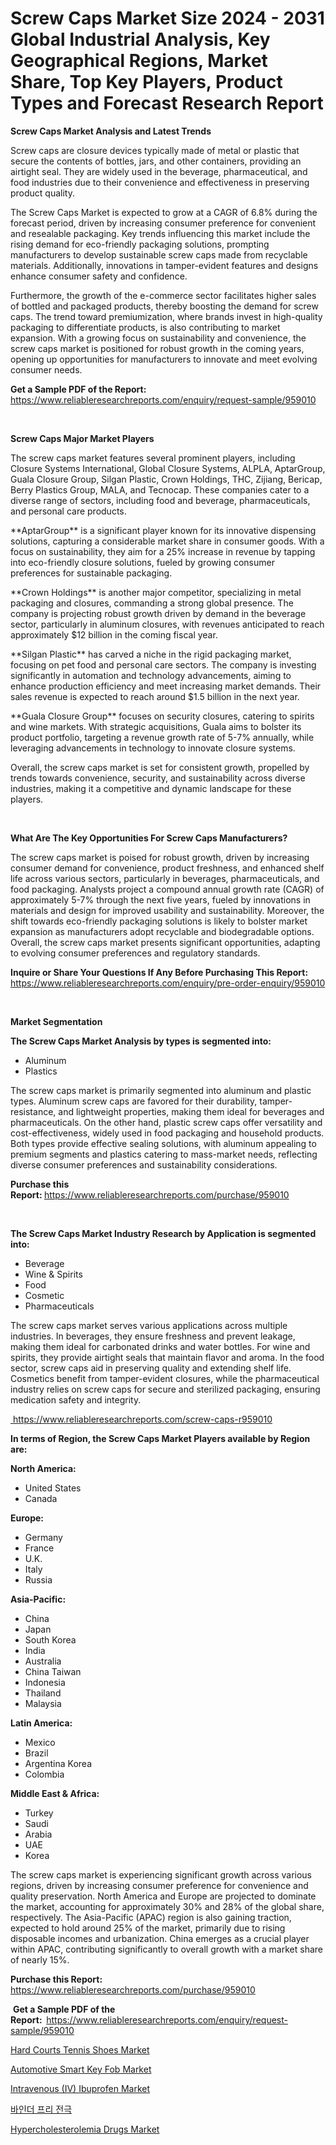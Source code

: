 <p><h1>Screw Caps Market Size 2024 - 2031 Global Industrial Analysis, Key Geographical Regions, Market Share, Top Key Players, Product Types and Forecast Research Report</h1></p><p><strong>Screw Caps Market Analysis and Latest Trends</strong></p>
<p><p>Screw caps are closure devices typically made of metal or plastic that secure the contents of bottles, jars, and other containers, providing an airtight seal. They are widely used in the beverage, pharmaceutical, and food industries due to their convenience and effectiveness in preserving product quality. </p><p>The Screw Caps Market is expected to grow at a CAGR of 6.8% during the forecast period, driven by increasing consumer preference for convenient and resealable packaging. Key trends influencing this market include the rising demand for eco-friendly packaging solutions, prompting manufacturers to develop sustainable screw caps made from recyclable materials. Additionally, innovations in tamper-evident features and designs enhance consumer safety and confidence. </p><p>Furthermore, the growth of the e-commerce sector facilitates higher sales of bottled and packaged products, thereby boosting the demand for screw caps. The trend toward premiumization, where brands invest in high-quality packaging to differentiate products, is also contributing to market expansion. With a growing focus on sustainability and convenience, the screw caps market is positioned for robust growth in the coming years, opening up opportunities for manufacturers to innovate and meet evolving consumer needs.</p></p>
<p><strong>Get a Sample PDF of the Report:&nbsp;</strong> <a href="https://www.reliableresearchreports.com/enquiry/request-sample/959010">https://www.reliableresearchreports.com/enquiry/request-sample/959010</a></p>
<p>&nbsp;</p>
<p><strong>Screw Caps Major Market Players</strong></p>
<p><p>The screw caps market features several prominent players, including Closure Systems International, Global Closure Systems, ALPLA, AptarGroup, Guala Closure Group, Silgan Plastic, Crown Holdings, THC, Zijiang, Bericap, Berry Plastics Group, MALA, and Tecnocap. These companies cater to a diverse range of sectors, including food and beverage, pharmaceuticals, and personal care products.</p><p>**AptarGroup** is a significant player known for its innovative dispensing solutions, capturing a considerable market share in consumer goods. With a focus on sustainability, they aim for a 25% increase in revenue by tapping into eco-friendly closure solutions, fueled by growing consumer preferences for sustainable packaging.</p><p>**Crown Holdings** is another major competitor, specializing in metal packaging and closures, commanding a strong global presence. The company is projecting robust growth driven by demand in the beverage sector, particularly in aluminum closures, with revenues anticipated to reach approximately $12 billion in the coming fiscal year.</p><p>**Silgan Plastic** has carved a niche in the rigid packaging market, focusing on pet food and personal care sectors. The company is investing significantly in automation and technology advancements, aiming to enhance production efficiency and meet increasing market demands. Their sales revenue is expected to reach around $1.5 billion in the next year.</p><p>**Guala Closure Group** focuses on security closures, catering to spirits and wine markets. With strategic acquisitions, Guala aims to bolster its product portfolio, targeting a revenue growth rate of 5-7% annually, while leveraging advancements in technology to innovate closure systems.</p><p>Overall, the screw caps market is set for consistent growth, propelled by trends towards convenience, security, and sustainability across diverse industries, making it a competitive and dynamic landscape for these players.</p></p>
<p>&nbsp;</p>
<p><strong>What Are The Key Opportunities For Screw Caps Manufacturers?</strong></p>
<p><p>The screw caps market is poised for robust growth, driven by increasing consumer demand for convenience, product freshness, and enhanced shelf life across various sectors, particularly in beverages, pharmaceuticals, and food packaging. Analysts project a compound annual growth rate (CAGR) of approximately 5-7% through the next five years, fueled by innovations in materials and design for improved usability and sustainability. Moreover, the shift towards eco-friendly packaging solutions is likely to bolster market expansion as manufacturers adopt recyclable and biodegradable options. Overall, the screw caps market presents significant opportunities, adapting to evolving consumer preferences and regulatory standards.</p></p>
<p><strong>Inquire or Share Your Questions If Any Before Purchasing This Report:</strong> <a href="https://www.reliableresearchreports.com/enquiry/pre-order-enquiry/959010">https://www.reliableresearchreports.com/enquiry/pre-order-enquiry/959010</a></p>
<p>&nbsp;</p>
<p><strong>Market Segmentation</strong></p>
<p><strong>The Screw Caps Market Analysis by types is segmented into:</strong></p>
<p><ul><li>Aluminum</li><li>Plastics</li></ul></p>
<p><p>The screw caps market is primarily segmented into aluminum and plastic types. Aluminum screw caps are favored for their durability, tamper-resistance, and lightweight properties, making them ideal for beverages and pharmaceuticals. On the other hand, plastic screw caps offer versatility and cost-effectiveness, widely used in food packaging and household products. Both types provide effective sealing solutions, with aluminum appealing to premium segments and plastics catering to mass-market needs, reflecting diverse consumer preferences and sustainability considerations.</p></p>
<p><strong>Purchase this Report:&nbsp;</strong><a href="https://www.reliableresearchreports.com/purchase/959010">https://www.reliableresearchreports.com/purchase/959010</a></p>
<p>&nbsp;</p>
<p><strong>The Screw Caps Market Industry Research by Application is segmented into:</strong></p>
<p><ul><li>Beverage</li><li>Wine & Spirits</li><li>Food</li><li>Cosmetic</li><li>Pharmaceuticals</li></ul></p>
<p><p>The screw caps market serves various applications across multiple industries. In beverages, they ensure freshness and prevent leakage, making them ideal for carbonated drinks and water bottles. For wine and spirits, they provide airtight seals that maintain flavor and aroma. In the food sector, screw caps aid in preserving quality and extending shelf life. Cosmetics benefit from tamper-evident closures, while the pharmaceutical industry relies on screw caps for secure and sterilized packaging, ensuring medication safety and integrity.</p></p>
<p><a href="https://www.reliableresearchreports.com/screw-caps-r959010">&nbsp;https://www.reliableresearchreports.com/screw-caps-r959010</a></p>
<p><strong>In terms of Region, the Screw Caps Market Players available by Region are:</strong></p>
<p>
    <p> <strong> North America: </strong>
        <ul>
            <li>United States</li>
            <li>Canada</li>
        </ul>
        </p> 
    <p> <strong> Europe: </strong>
        <ul>
            <li>Germany</li>
            <li>France</li>
            <li>U.K.</li>
            <li>Italy</li>
            <li>Russia</li>
        </ul>
        </p> 
    <p> <strong> Asia-Pacific: </strong>
        <ul>
            <li>China</li>
            <li>Japan</li>
            <li>South Korea</li>
            <li>India</li>
            <li>Australia</li>
            <li>China Taiwan</li>
            <li>Indonesia</li>
            <li>Thailand</li>
            <li>Malaysia</li>
        </ul>
        </p> 
    <p> <strong> Latin America: </strong>
        <ul>
            <li>Mexico</li>
            <li>Brazil</li>
            <li>Argentina Korea</li>
            <li>Colombia</li>
        </ul>
        </p> 
    <p> <strong> Middle East & Africa: </strong>
        <ul>
            <li>Turkey</li>
            <li>Saudi</li>
            <li>Arabia</li>
            <li>UAE</li>
            <li>Korea</li>
        </ul>
    </p>
    </p>
<p><p>The screw caps market is experiencing significant growth across various regions, driven by increasing consumer preference for convenience and quality preservation. North America and Europe are projected to dominate the market, accounting for approximately 30% and 28% of the global share, respectively. The Asia-Pacific (APAC) region is also gaining traction, expected to hold around 25% of the market, primarily due to rising disposable incomes and urbanization. China emerges as a crucial player within APAC, contributing significantly to overall growth with a market share of nearly 15%.</p></p>
<p><strong>Purchase this Report: </strong><a href="https://www.reliableresearchreports.com/purchase/959010">https://www.reliableresearchreports.com/purchase/959010</a></p>
<p>&nbsp;<strong>Get a Sample PDF of the Report:&nbsp;&nbsp;</strong><a href="https://www.reliableresearchreports.com/enquiry/request-sample/959010">https://www.reliableresearchreports.com/enquiry/request-sample/959010</a></p>
<p><strong></strong></p>
<p><p><a href="https://medium.com/@veroniceroa846/market-insights-global-hard-courts-tennis-shoes-market-forecast-and-innovation-trends-2024-f433c173c255">Hard Courts Tennis Shoes Market</a></p><p><a href="https://medium.com/@paulmcglynn6456/navigating-the-global-automotive-smart-key-fob-market-landscape-trends-forecasts-and-impact-2d3891ff96a8">Automotive Smart Key Fob Market</a></p><p><a href="https://issuu.com/reportprime-2/docs/intravenous-iv-ibuprofen-market-siz_2f7cd4312eb6b3">Intravenous (IV) Ibuprofen Market</a></p><p><a href="https://github.com/laholand/Market-Research-Report-List-6/blob/main/4286162108293.md">바인더 프리 전극</a></p><p><a href="https://github.com/luckyshygirl/Market-Research-Report-List-6/blob/main/hypercholesterolemia-drugs-market.md">Hypercholesterolemia Drugs Market</a></p></p>